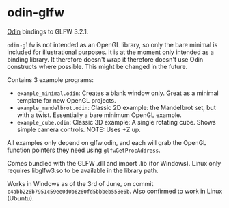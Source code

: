 # odin-glfw

[Odin](https://github.com/gingerBill/Odin) bindings to GLFW 3.2.1. 

`odin-glfw` is not intended as an OpenGL library, so only the bare minimal is included for illustrational purposes. It is at the moment only intended as a binding library. It therefore doesn't wrap it therefore doesn't use Odin constructs where possible. This might be changed in the future. 

Contains 3 example programs:
 - `example_minimal.odin`: Creates a blank window only. Great as a minimal template for new OpenGL projects. 
 - `example_mandelbrot.odin`: Classic 2D example: the Mandelbrot set, but with a twist. Essentially a bare minimum OpenGL example.
 - `example_cube.odin`: Classic 3D example: A single rotating cube. Shows simple camera controls. NOTE: Uses +Z up. 

All examples only depend on glfw.odin, and each will grab the OpenGL function pointers they need using `glfwGetProcAddress`.

Comes bundled with the GLFW .dll and import .lib (for Windows). Linux only requires libglfw3.so to be available in the library path. 

Works in Windows as of the 3rd of June, on commit `c4abb226b7951c59ee0d0b6260fd5bbbeb558e6b`. Also confirmed to work in Linux (Ubuntu).

